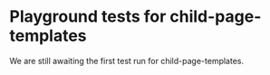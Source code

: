 # Playground tests for child-page-templates
We are still awaiting the first test run for child-page-templates.
